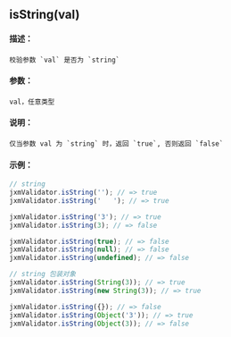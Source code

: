 
## isString(val)

#### 描述：

    校验参数 `val` 是否为 `string`

#### 参数：

    val，任意类型

#### 说明：

    仅当参数 val 为 `string` 时，返回 `true`, 否则返回 `false`

#### 示例：

```javascript
// string
jxmValidator.isString(''); // => true
jxmValidator.isString('   '); // => true

jxmValidator.isString('3'); // => true
jxmValidator.isString(3); // => false

jxmValidator.isString(true); // => false
jxmValidator.isString(null); // => false
jxmValidator.isString(undefined); // => false

// string 包装对象
jxmValidator.isString(String(3)); // => true
jxmValidator.isString(new String(3)); // => true

jxmValidator.isString({}); // => false
jxmValidator.isString(Object('3')); // => true
jxmValidator.isString(Object(3)); // => false
```
